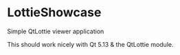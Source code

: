 # LottieShowcase
Simple QtLottie viewer application

This should work nicely with Qt 5.13 & the QtLottie module.
